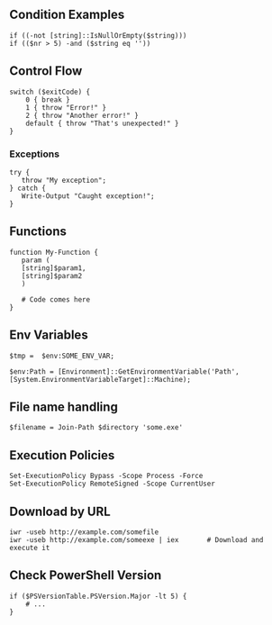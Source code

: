 ## Condition Examples

    if ((-not [string]::IsNullOrEmpty($string)))
    if (($nr > 5) -and ($string eq ''))

## Control Flow

    switch ($exitCode) {
        0 { break }
        1 { throw "Error!" }
        2 { throw "Another error!" }
        default { throw "That's unexpected!" }
    }

### Exceptions

    try {
       throw "My exception";
    } catch {
       Write-Output "Caught exception!";
    }

## Functions

    function My-Function {
       param (
       [string]$param1,
       [string]$param2
       )
       
       # Code comes here
    }
    
## Env Variables

    $tmp =  $env:SOME_ENV_VAR;
    
    $env:Path = [Environment]::GetEnvironmentVariable('Path',[System.EnvironmentVariableTarget]::Machine);
    

## File name handling

    $filename = Join-Path $directory 'some.exe'

## Execution Policies

    Set-ExecutionPolicy Bypass -Scope Process -Force
    Set-ExecutionPolicy RemoteSigned -Scope CurrentUser

## Download by URL

    iwr -useb http://example.com/somefile
    iwr -useb http://example.com/someexe | iex       # Download and execute it

## Check PowerShell Version

    if ($PSVersionTable.PSVersion.Major -lt 5) {
        # ...
    }
    
